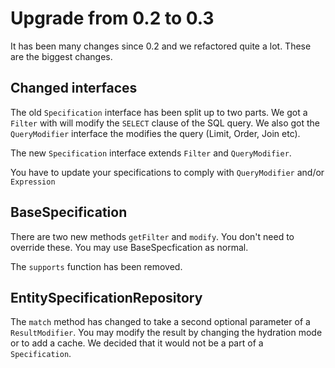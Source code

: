 # Upgrade from 0.2 to 0.3

It has been many changes since 0.2 and we refactored quite a lot. These are the biggest changes.

## Changed interfaces

The old `Specification` interface has been split up to two parts. We got a `Filter` with will modify the `SELECT` clause of
the SQL query. We also got the `QueryModifier` interface the modifies the query (Limit, Order, Join etc). 

The new `Specification` interface extends `Filter` and `QueryModifier`.

You have to update your specifications to comply with `QueryModifier` and/or `Expression`


## BaseSpecification

There are two new methods `getFilter` and `modify`. You don't need to override these. You may use BaseSpecfication as normal. 

The `supports` function has been removed.

## EntitySpecificationRepository

The `match` method has changed to take a second optional parameter of a `ResultModifier`. You may modify the result by changing
the hydration mode or to add a cache. We decided that it would not be a part of a `Specification`.
